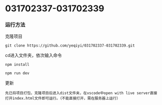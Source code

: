 # 031702337-031702339
 ### 运行方法
 克隆项目
```
git clone https://github.com/yeqiyi/031702337-031702339.git
```
 cd进入文件夹，依次输入命令
```
npm install
``` 
```
npm run dev
```
更新
```
先已将项目打包，克隆项目后进入dist文件夹，在vscode中open with live server直接打开index.html文件即可运行。（不能直接打开，需在服务器上运行）
```
